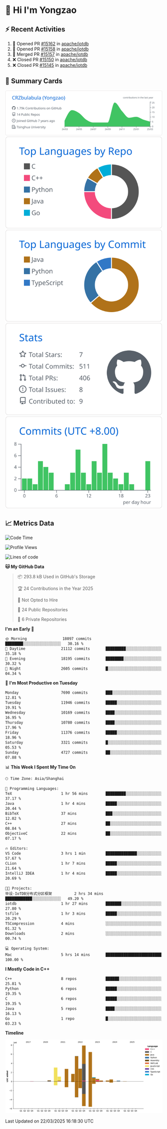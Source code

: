 # 👋 Hi I'm Yongzao

## ⚡ Recent Activities
<!--START_SECTION:activity-->
1. 💪 Opened PR [#15162](https://github.com/apache/iotdb/pull/15162) in [apache/iotdb](https://github.com/apache/iotdb)
2. 💪 Opened PR [#15158](https://github.com/apache/iotdb/pull/15158) in [apache/iotdb](https://github.com/apache/iotdb)
3. 🎉 Merged PR [#15157](https://github.com/apache/iotdb/pull/15157) in [apache/iotdb](https://github.com/apache/iotdb)
4. ❌ Closed PR [#15150](https://github.com/apache/iotdb/pull/15150) in [apache/iotdb](https://github.com/apache/iotdb)
5. ❌ Closed PR [#15145](https://github.com/apache/iotdb/pull/15145) in [apache/iotdb](https://github.com/apache/iotdb)
<!--END_SECTION:activity-->

## 🎑 Summary Cards

[![](https://raw.githubusercontent.com/CRZbulabula/CRZbulabula/main/profile-summary-card-output/github/0-profile-details.svg)](https://github.com/vn7n24fzkq/github-profile-summary-cards)
[![](https://raw.githubusercontent.com/CRZbulabula/CRZbulabula/main/profile-summary-card-output/github/1-repos-per-language.svg)](https://github.com/vn7n24fzkq/github-profile-summary-cards) [![](https://raw.githubusercontent.com/CRZbulabula/CRZbulabula/main/profile-summary-card-output/github/2-most-commit-language.svg)](https://github.com/vn7n24fzkq/github-profile-summary-cards)
[![](https://raw.githubusercontent.com/CRZbulabula/CRZbulabula/main/profile-summary-card-output/github/3-stats.svg)](https://github.com/vn7n24fzkq/github-profile-summary-cards) [![](https://raw.githubusercontent.com/CRZbulabula/CRZbulabula/main/profile-summary-card-output/github/4-productive-time.svg)](https://github.com/vn7n24fzkq/github-profile-summary-cards)

## 📈 Metrics Data

<!--START_SECTION:waka-->
![Code Time](http://img.shields.io/badge/Code%20Time-840%20hrs%207%20mins-blue)

![Profile Views](http://img.shields.io/badge/Profile%20Views-1-blue)

![Lines of code](https://img.shields.io/badge/From%20Hello%20World%20I%27ve%20Written-33.7%20million%20lines%20of%20code-blue)

**🐱 My GitHub Data** 

> 📦 293.8 kB Used in GitHub's Storage 
 > 
> 🏆 24 Contributions in the Year 2025
 > 
> 🚫 Not Opted to Hire
 > 
> 📜 24 Public Repositories 
 > 
> 🔑 6 Private Repositories 
 > 
**I'm an Early 🐤** 

```text
🌞 Morning                18097 commits       ████████░░░░░░░░░░░░░░░░░   30.16 % 
🌆 Daytime                21112 commits       █████████░░░░░░░░░░░░░░░░   35.18 % 
🌃 Evening                18195 commits       ████████░░░░░░░░░░░░░░░░░   30.32 % 
🌙 Night                  2605 commits        █░░░░░░░░░░░░░░░░░░░░░░░░   04.34 % 
```
📅 **I'm Most Productive on Tuesday** 

```text
Monday                   7690 commits        ███░░░░░░░░░░░░░░░░░░░░░░   12.81 % 
Tuesday                  11946 commits       █████░░░░░░░░░░░░░░░░░░░░   19.91 % 
Wednesday                10169 commits       ████░░░░░░░░░░░░░░░░░░░░░   16.95 % 
Thursday                 10780 commits       ████░░░░░░░░░░░░░░░░░░░░░   17.96 % 
Friday                   11376 commits       █████░░░░░░░░░░░░░░░░░░░░   18.96 % 
Saturday                 3321 commits        █░░░░░░░░░░░░░░░░░░░░░░░░   05.53 % 
Sunday                   4727 commits        ██░░░░░░░░░░░░░░░░░░░░░░░   07.88 % 
```


📊 **This Week I Spent My Time On** 

```text
🕑︎ Time Zone: Asia/Shanghai

💬 Programming Languages: 
TeX                      1 hr 56 mins        █████████░░░░░░░░░░░░░░░░   37.17 % 
Java                     1 hr 4 mins         █████░░░░░░░░░░░░░░░░░░░░   20.44 % 
BibTeX                   37 mins             ███░░░░░░░░░░░░░░░░░░░░░░   12.02 % 
C++                      27 mins             ██░░░░░░░░░░░░░░░░░░░░░░░   08.84 % 
ObjectiveC               22 mins             ██░░░░░░░░░░░░░░░░░░░░░░░   07.17 % 

🔥 Editors: 
VS Code                  3 hrs 1 min         ██████████████░░░░░░░░░░░   57.67 % 
CLion                    1 hr 7 mins         █████░░░░░░░░░░░░░░░░░░░░   21.64 % 
IntelliJ IDEA            1 hr 4 mins         █████░░░░░░░░░░░░░░░░░░░░   20.69 % 

🐱‍💻 Projects: 
毕设-IoTDB分布式分区框架          2 hrs 34 mins       ████████████░░░░░░░░░░░░░   49.20 % 
iotdb                    1 hr 27 mins        ███████░░░░░░░░░░░░░░░░░░   27.80 % 
tsfile                   1 hr 3 mins         █████░░░░░░░░░░░░░░░░░░░░   20.29 % 
TSCompression            4 mins              ░░░░░░░░░░░░░░░░░░░░░░░░░   01.32 % 
Downloads                2 mins              ░░░░░░░░░░░░░░░░░░░░░░░░░   00.74 % 

💻 Operating System: 
Mac                      5 hrs 14 mins       █████████████████████████   100.00 % 
```

**I Mostly Code in C++** 

```text
C++                      8 repos             ██████░░░░░░░░░░░░░░░░░░░   25.81 % 
Python                   6 repos             █████░░░░░░░░░░░░░░░░░░░░   19.35 % 
C                        6 repos             █████░░░░░░░░░░░░░░░░░░░░   19.35 % 
Java                     5 repos             ████░░░░░░░░░░░░░░░░░░░░░   16.13 % 
Go                       1 repo              █░░░░░░░░░░░░░░░░░░░░░░░░   03.23 % 
```



**Timeline**

![Lines of Code chart](https://raw.githubusercontent.com/CRZbulabula/CRZbulabula/main/assets/bar_graph.png)


 Last Updated on 22/03/2025 16:18:30 UTC
<!--END_SECTION:waka-->

